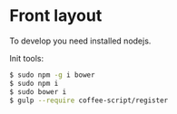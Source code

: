 # Front layout

To develop you need installed nodejs.

Init tools:

```sh
$ sudo npm -g i bower
$ sudo npm i
$ sudo bower i
$ gulp --require coffee-script/register
```